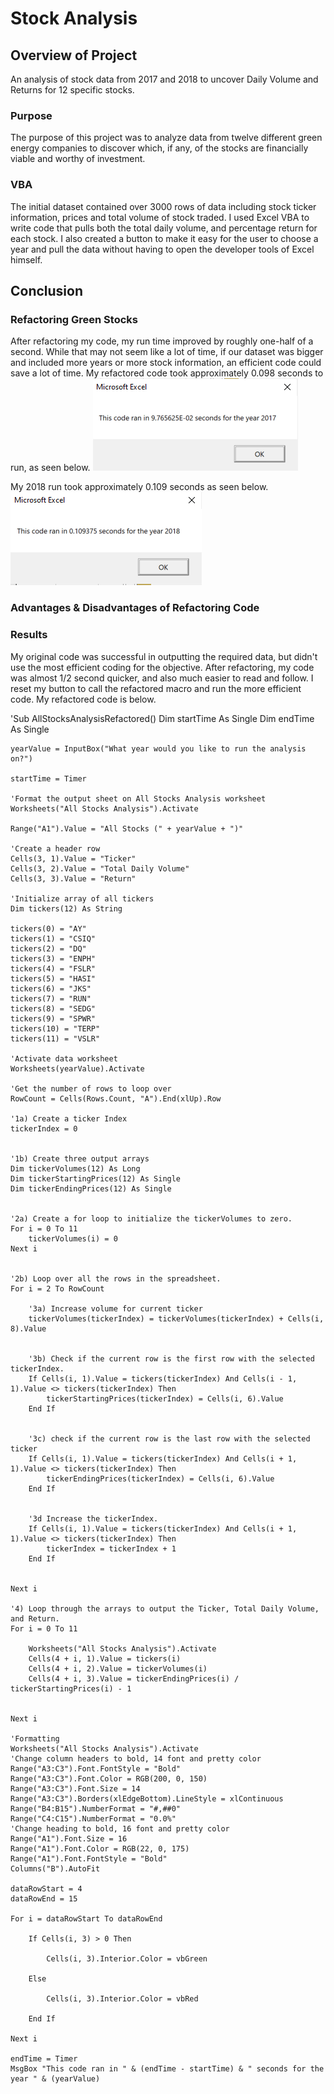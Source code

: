 # Stock Analysis
## Overview of Project  
An analysis of stock data from 2017 and 2018 to uncover Daily Volume and Returns for 12 specific stocks.
### Purpose
The purpose of this project was to analyze data from twelve different green energy companies to discover which, if any, of the stocks are financially viable and worthy of investment.  
### VBA
The initial dataset contained over 3000 rows of data including stock ticker information, prices and total volume of stock traded.  I used Excel VBA to write code that pulls both the total daily volume, and percentage return for each stock.  I also created a button to make it easy for the user to choose a year and pull the data without having to open the developer tools of Excel himself.
## Conclusion
### Refactoring Green Stocks
After refactoring my code, my run time improved by roughly one-half of a second.  While that may not seem like a lot of time, if our dataset was bigger and included more years or more stock information, an efficient code could save a lot of time.  My refactored code took approximately 0.098 seconds to run, as seen below.
![2017](Resources/VBA_Challenge_2017.PNG)

My 2018 run took approximately 0.109 seconds as seen below.
![2018](Resources/VBA_Challenge_2018.PNG)

### Advantages & Disadvantages of Refactoring Code


### Results
My original code was successful in outputting the required data, but didn't use the most efficient coding for the objective.  After refactoring, my code was almost 1/2 second quicker, and also much easier to read and follow.  I reset my button to call the refactored macro and run the more efficient code.  My refactored code is below.

'Sub AllStocksAnalysisRefactored()
    Dim startTime As Single
    Dim endTime  As Single

    yearValue = InputBox("What year would you like to run the analysis on?")

    startTime = Timer
    
    'Format the output sheet on All Stocks Analysis worksheet
    Worksheets("All Stocks Analysis").Activate
    
    Range("A1").Value = "All Stocks (" + yearValue + ")"
    
    'Create a header row
    Cells(3, 1).Value = "Ticker"
    Cells(3, 2).Value = "Total Daily Volume"
    Cells(3, 3).Value = "Return"

    'Initialize array of all tickers
    Dim tickers(12) As String
    
    tickers(0) = "AY"
    tickers(1) = "CSIQ"
    tickers(2) = "DQ"
    tickers(3) = "ENPH"
    tickers(4) = "FSLR"
    tickers(5) = "HASI"
    tickers(6) = "JKS"
    tickers(7) = "RUN"
    tickers(8) = "SEDG"
    tickers(9) = "SPWR"
    tickers(10) = "TERP"
    tickers(11) = "VSLR"
    
    'Activate data worksheet
    Worksheets(yearValue).Activate
    
    'Get the number of rows to loop over
    RowCount = Cells(Rows.Count, "A").End(xlUp).Row
    
    '1a) Create a ticker Index
    tickerIndex = 0
    

    '1b) Create three output arrays
    Dim tickerVolumes(12) As Long
    Dim tickerStartingPrices(12) As Single
    Dim tickerEndingPrices(12) As Single
    
    
    '2a) Create a for loop to initialize the tickerVolumes to zero.
    For i = 0 To 11
        tickerVolumes(i) = 0
    Next i
    
        
    '2b) Loop over all the rows in the spreadsheet.
    For i = 2 To RowCount
                
        '3a) Increase volume for current ticker
        tickerVolumes(tickerIndex) = tickerVolumes(tickerIndex) + Cells(i, 8).Value
        
        
        '3b) Check if the current row is the first row with the selected tickerIndex.
        If Cells(i, 1).Value = tickers(tickerIndex) And Cells(i - 1, 1).Value <> tickers(tickerIndex) Then
            tickerStartingPrices(tickerIndex) = Cells(i, 6).Value
        End If
        
            
        '3c) check if the current row is the last row with the selected ticker
        If Cells(i, 1).Value = tickers(tickerIndex) And Cells(i + 1, 1).Value <> tickers(tickerIndex) Then
            tickerEndingPrices(tickerIndex) = Cells(i, 6).Value
        End If
        
        
        '3d Increase the tickerIndex.
        If Cells(i, 1).Value = tickers(tickerIndex) And Cells(i + 1, 1).Value <> tickers(tickerIndex) Then
            tickerIndex = tickerIndex + 1
        End If
    
    
    Next i
    
    '4) Loop through the arrays to output the Ticker, Total Daily Volume, and Return.
    For i = 0 To 11
        
        Worksheets("All Stocks Analysis").Activate
        Cells(4 + i, 1).Value = tickers(i)
        Cells(4 + i, 2).Value = tickerVolumes(i)
        Cells(4 + i, 3).Value = tickerEndingPrices(i) / tickerStartingPrices(i) - 1
     
        
    Next i
    
    'Formatting
    Worksheets("All Stocks Analysis").Activate
    'Change column headers to bold, 14 font and pretty color
    Range("A3:C3").Font.FontStyle = "Bold"
    Range("A3:C3").Font.Color = RGB(200, 0, 150)
    Range("A3:C3").Font.Size = 14
    Range("A3:C3").Borders(xlEdgeBottom).LineStyle = xlContinuous
    Range("B4:B15").NumberFormat = "#,##0"
    Range("C4:C15").NumberFormat = "0.0%"
    'Change heading to bold, 16 font and pretty color
    Range("A1").Font.Size = 16
    Range("A1").Font.Color = RGB(22, 0, 175)
    Range("A1").Font.FontStyle = "Bold"
    Columns("B").AutoFit

    dataRowStart = 4
    dataRowEnd = 15

    For i = dataRowStart To dataRowEnd
        
        If Cells(i, 3) > 0 Then
            
            Cells(i, 3).Interior.Color = vbGreen
            
        Else
        
            Cells(i, 3).Interior.Color = vbRed
            
        End If
        
    Next i
 
    endTime = Timer
    MsgBox "This code ran in " & (endTime - startTime) & " seconds for the year " & (yearValue)









